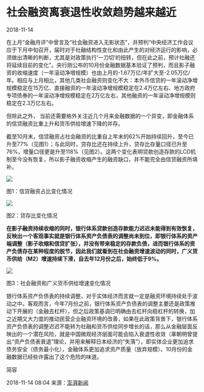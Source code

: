 # 社会融资离衰退性收敛趋势越来越近

2018-11-14 

在上月“金融月评”中曾言及“社会融资进入无影状态”，并预判“中央经济工作会议应于下月中旬召开，届时对于社融结构性变化和由此产生的对经济运行的影响，必须做出清晰的判断，尤其是对政策执行‘一刀切’的扭转，但在此之前，预计社融还将延续目前的变化”。央行刚公布的10月份金融数据基本验证了预判，而且影子融资的收缩速度（一年滚动净增规模）也由上月的-1.67万亿/年扩大至-2.05万亿/年。相应与上月相比，其他几类社会融资则变化不大：本外币信贷的一年滚动净增规模稳定在15万亿、直接融资的一年滚动净增规模稳定在2.4万亿左右、地方政府专项债券的一年滚动净增规模稳定在2万亿左右，其他融资的一年滚动净增规模则稳定在2.3万亿左右。



但除此之外， 当前还需要格外关注近几个月来金融数据的一个异变，即金融体系的信贷融资比重上升和货币供给增速下降的并存。



截至10月末，信贷融资占社会融资的比重自上年末的62%开始持续回升，至今已升至77%（见图1）；与此同时，贷存比还在持续上升，贷存比存量口径已升至76%，增量口径更是升至118%（见图2）。这两个变化表明贷款创造存款的LCD机制至今没有恢复，所以影子融资收缩产生的融资缺口，并不能完全由信贷融资所填补。

![](https://ws4.sinaimg.cn/large/006tKfTcgy1g0n729n66tj30go0aj75n.jpg)

图1：信贷融资占比变化情况

![](https://ws4.sinaimg.cn/large/006tKfTcgy1g0n72j5btjj30go0arq48.jpg)

图2：贷存比变化情况

**在影子融资持续收缩的同时，银行体系贷款创造存款能力迟迟未能得到有效恢复，反映出一个客观事实就是银行体系资产负债表的调整尚未到位，即银行体系的资产端调整（影子收缩和信贷扩张），并没有带来稳定的存款负债，进而银行体系的资产负债存在某种程度的脱节，因此我们就看到在社会融资增速波动的同时，广义货币供给（M2）增速持续下滑，自去年12月份之后，始终低于9%。**

![](https://ws4.sinaimg.cn/large/006tKfTcgy1g0n72x0cw5j30go0amq4c.jpg)

图3：社会融资和广义货币供给增速变化情况



银行体系资产负债表的持续调整，对于实体经济而言就一定是融资环境持续处于波动之中。客观而言，今年7月份之前，银行体系资产负债表的调整主要还是政策推动下开展的（金融去杠杆），但之后政策基调已明确由去杠杆向稳杠杆的转换，加之近期又大力度的推动民营企业融资环境的改善，如果在此政策背景下，银行体系资产负债表的调整迟迟不能转为社融和货币供给同步增长的话，那么从金融层面反映出的一个潜在风险，就是中国微观经济层面可能会陷入衰退性收敛（辜朝明曾提出“资产负债表衰退”理论，并用来解释日本经济的“失落”），即实体企业更加追求债务安全（债务最小化），金融体系更加追求资产质量（放弃规模），10月份的金融数据已经些许露出了这个危险的味道。

简容

2018-11-14 08:04 来源：[澎湃新闻](https://www.thepaper.cn/newsDetail_forward_2631917)